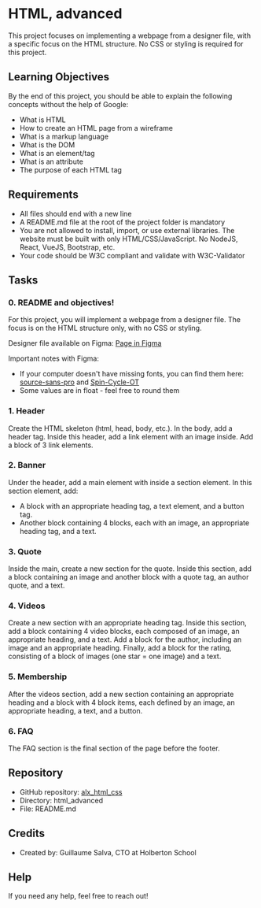 # HTML, advanced

This project focuses on implementing a webpage from a designer file, with a specific focus on the HTML structure. No CSS or styling is required for this project.

## Learning Objectives

By the end of this project, you should be able to explain the following concepts without the help of Google:

- What is HTML
- How to create an HTML page from a wireframe
- What is a markup language
- What is the DOM
- What is an element/tag
- What is an attribute
- The purpose of each HTML tag
## Requirements

- All files should end with a new line
- A README.md file at the root of the project folder is mandatory
- You are not allowed to install, import, or use external libraries. The website must be built with only HTML/CSS/JavaScript. No NodeJS, React, VueJS, Bootstrap, etc.
- Your code should be W3C compliant and validate with W3C-Validator

## Tasks
### 0. README and objectives!

For this project, you will implement a webpage from a designer file. The focus is on the HTML structure only, with no CSS or styling.

Designer file available on Figma: [Page in Figma](https://www.figma.com/file/FIGMA_FILE)

Important notes with Figma:
- If your computer doesn't have missing fonts, you can find them here: [source-sans-pro](https://fonts.google.com/specimen/Source+Sans+Pro) and [Spin-Cycle-OT](https://fonts.google.com/specimen/Spin+Cycle+OT)
- Some values are in float - feel free to round them

### 1. Header

Create the HTML skeleton (html, head, body, etc.). In the body, add a header tag. Inside this header, add a link element with an image inside. Add a block of 3 link elements.

### 2. Banner
Under the header, add a main element with inside a section element. In this section element, add:
- A block with an appropriate heading tag, a text element, and a button tag.
- Another block containing 4 blocks, each with an image, an appropriate heading tag, and a text.

### 3. Quote

Inside the main, create a new section for the quote. Inside this section, add a block containing an image and another block with a quote tag, an author quote, and a text.

### 4. Videos

Create a new section with an appropriate heading tag. Inside this section, add a block containing 4 video blocks, each composed of an image, an appropriate heading, and a text. Add a block for the author, including an image and an appropriate heading. Finally, add a block for the rating, consisting of a block of images (one star = one image) and a text.
### 5. Membership

After the videos section, add a new section containing an appropriate heading and a block with 4 block items, each defined by an image, an appropriate heading, a text, and a button.

### 6. FAQ

The FAQ section is the final section of the page before the footer.

## Repository

- GitHub repository: [alx_html_css](https://github.com/Damitechstar/alx_html_css)
- Directory: html_advanced
- File: README.md

## Credits

- Created by: Guillaume Salva, CTO at Holberton School

## Help

If you need any help, feel free to reach out!
